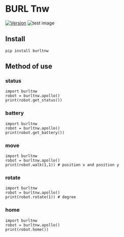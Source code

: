 # BURL Tnw
[![Version](https://badge.fury.io/gh/tterb%2FHyde.svg)](https://github.com/tanawatthuamthet)
![test image](https://www.img.in.th/images/874c0d89c594b276dab9cbf223465ec0.png)

## Install
```
pip install burltnw
```

## Method of use
### status
```
import burltnw
robot = burltnw.apollo()
print(robot.get_status())
```

### battery
```
import burltnw
robot = burltnw.apollo()
print(robot.get_battery())
```

### move
```
import burltnw
robot = burltnw.apollo()
print(robot.walk(1,1)) # position x and position y
```

### rotate
```
import burltnw
robot = burltnw.apollo()
print(robot.rotate(1)) # degree
```

### home
```
import burltnw
robot = burltnw.apollo()
print(robot.home())
```
